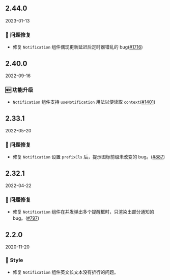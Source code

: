 ## 2.44.0

2023-01-13

### 🐛 问题修复

- 修复 `Notification` 组件偶现更新延迟后定时器错乱的 bug([#1716](https://github.com/arco-design/arco-design/pull/1716))

## 2.40.0

2022-09-16

### 🆕 功能升级

- `Notification` 组件支持 `useNotification` 用法以便读取 `context`([#1401](https://github.com/arco-design/arco-design/pull/1401))

## 2.33.1

2022-05-20

### 🐛 问题修复

- 修复 `Notification` 设置 `prefixCls` 后，提示图标前缀未改变的 bug。([#887](https://github.com/arco-design/arco-design/pull/887))

## 2.32.1

2022-04-22

### 🐛 问题修复

- 修复 `Notification` 组件在并发弹出多个提醒框时，只渲染出部分通知的 bug。([#797](https://github.com/arco-design/arco-design/pull/797))

## 2.2.0

2020-11-20

### 💅 Style

- 修复 `Notification` 组件英文长文本没有折行的问题。

